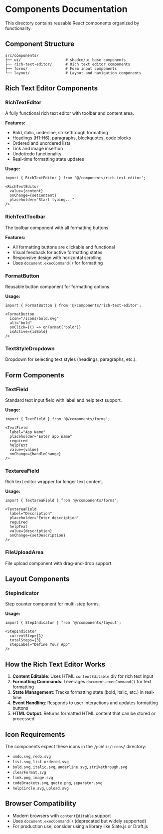 # Components Documentation

This directory contains reusable React components organized by functionality.

## Component Structure

```
src/components/
├── ui/                    # shadcn/ui base components
├── rich-text-editor/      # Rich text editor components
├── forms/                 # Form input components
└── layout/                # Layout and navigation components
```

## Rich Text Editor Components

### RichTextEditor
A fully functional rich text editor with toolbar and content area.

**Features:**
- Bold, italic, underline, strikethrough formatting
- Headings (H1-H6), paragraphs, blockquotes, code blocks
- Ordered and unordered lists
- Link and image insertion
- Undo/redo functionality
- Real-time formatting state updates

**Usage:**
```tsx
import { RichTextEditor } from '@/components/rich-text-editor';

<RichTextEditor
  value={content}
  onChange={setContent}
  placeholder="Start typing..."
/>
```

### RichTextToolbar
The toolbar component with all formatting buttons.

**Features:**
- All formatting buttons are clickable and functional
- Visual feedback for active formatting states
- Responsive design with horizontal scrolling
- Uses `document.execCommand()` for formatting

### FormatButton
Reusable button component for formatting options.

**Usage:**
```tsx
import { FormatButton } from '@/components/rich-text-editor';

<FormatButton
  icon="/icons/bold.svg"
  alt="bold"
  onClick={() => onFormat('bold')}
  isActive={isBold}
/>
```

### TextStyleDropdown
Dropdown for selecting text styles (headings, paragraphs, etc.).

## Form Components

### TextField
Standard text input field with label and help text support.

**Usage:**
```tsx
import { TextField } from '@/components/forms';

<TextField
  label="App Name"
  placeholder="Enter app name"
  required
  helpText
  value={value}
  onChange={handleChange}
/>
```

### TextareaField
Rich text editor wrapper for longer text content.

**Usage:**
```tsx
import { TextareaField } from '@/components/forms';

<TextareaField
  label="Description"
  placeholder="Enter description"
  required
  helpText
  value={description}
  onChange={setDescription}
/>
```

### FileUploadArea
File upload component with drag-and-drop support.

## Layout Components

### StepIndicator
Step counter component for multi-step forms.

**Usage:**
```tsx
import { StepIndicator } from '@/components/layout';

<StepIndicator
  currentStep={1}
  totalSteps={3}
  stepLabel="Define Your App"
/>
```

## How the Rich Text Editor Works

1. **Content Editable**: Uses HTML `contentEditable` div for rich text input
2. **Formatting Commands**: Leverages `document.execCommand()` for text formatting
3. **State Management**: Tracks formatting state (bold, italic, etc.) in real-time
4. **Event Handling**: Responds to user interactions and updates formatting buttons
5. **HTML Output**: Returns formatted HTML content that can be stored or processed

## Icon Requirements

The components expect these icons in the `/public/icons/` directory:
- `undo.svg`, `redo.svg`
- `list.svg`, `list-ordered.svg`
- `bold.svg`, `italic.svg`, `underline.svg`, `strikethrough.svg`
- `clearFormat.svg`
- `link.png`, `image.svg`
- `codeBrackets.svg`, `quote.png`, `separator.svg`
- `helpCircle.svg`, `upload.svg`

## Browser Compatibility

- Modern browsers with `contentEditable` support
- Uses `document.execCommand()` (deprecated but widely supported)
- For production use, consider using a library like Slate.js or Draft.js
